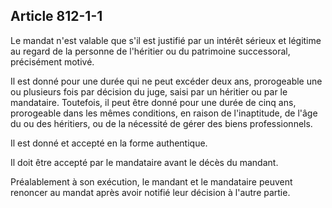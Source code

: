 Article 812-1-1
----
Le mandat n'est valable que s'il est justifié par un intérêt sérieux et légitime
au regard de la personne de l'héritier ou du patrimoine successoral, précisément
motivé.

Il est donné pour une durée qui ne peut excéder deux ans, prorogeable une ou
plusieurs fois par décision du juge, saisi par un héritier ou par le mandataire.
Toutefois, il peut être donné pour une durée de cinq ans, prorogeable dans les
mêmes conditions, en raison de l'inaptitude, de l'âge du ou des héritiers, ou de
la nécessité de gérer des biens professionnels.

Il est donné et accepté en la forme authentique.

Il doit être accepté par le mandataire avant le décès du mandant.

Préalablement à son exécution, le mandant et le mandataire peuvent renoncer au
mandat après avoir notifié leur décision à l'autre partie.
